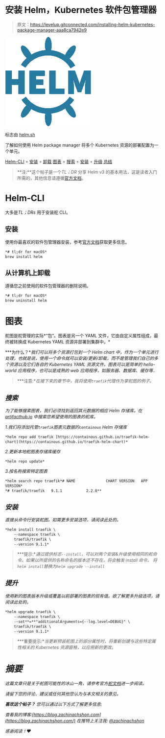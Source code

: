 # 安装 Helm，Kubernetes 软件包管理器

> 原文：<https://levelup.gitconnected.com/installing-helm-kubernetes-package-manager-aaa8ca7942e9>

![](img/11906c480f1871ccac25dbc003005ec2.png)

标志由 [helm.sh](https://helm.sh/)

了解如何使用 Helm package manager 将多个 Kubernetes 资源的部署配置为一个单元。

[Helm-CLI](#c0ac)
∘ [安装](#f20b)
∘ [卸载](#a398)
[图表](#e295)
∘ [搜索](#8403)
∘ [安装](#749c)
∘ [升级](#b4b9)
[总结](#bfa1)

> **注:**这个帖子是一个*TL；DR* 分享 Helm v3 的基本用法，这是读者入门所需的，其他信息请遵循[官方文档](https://helm.sh/docs/)。

# Helm-CLI

大多是*TL；DRs* 用于安装舵 CLI。​

## 安装

使用你最喜欢的软件包管理器安装，参考[官方文档](https://helm.sh/docs/intro/install/)获取更多信息。

```
*# tl;dr for macOS*
brew install helm
```

## 从计算机上卸载

遵循您之前使用的软件包管理器的删除说明。

```
*# tl;dr for macOS*
brew uninstall helm
```

# 图表

舵图是舵管理的实际*“包”。图表是另一个 YAML 文件，它由自定义属性组成，最终被转换成 Kubernetes YAML 资源并部署到集群中。*

***为什么？**我们可以将多个资源打包到一个 Helm chart 中，作为一个单元进行处理，也就是说，使用一个命令就可以安装/更新/卸载，而不是管理我们自己的多个资源以及它们各自的 Kubernetes YAML 资源文件。图表可以是简单的 hello-world 应用程序，也可以是成熟的 web 应用程序，如服务器、数据库、缓存等..*

> ***注意:**在接下来的章节中，我将使用`traefik`代理作为掌舵图的例子。*

## *搜索*

*为了能够搜索图表，我们必须找到返回其元数据的相应 Helm 存储库。在 [artifacthub.io](https://artifacthub.io/) 中搜索您希望使用的图表的舵库。*

*1.我们将添加托管`traefik`图表元数据的`containous` Helm 存储库*

```
*helm repo add traefik [https://containous.github.io/traefik-helm-chart](https://containous.github.io/traefik-helm-chart)*
```

*2.更新本地舵图表存储库缓存*

```
*helm repo update*
```

*3.按名称搜索特定图表*

```
*helm search repo traefik*# NAME              CHART VERSION   APP VERSION*
*# traefik/traefik   9.1.1           2.2.8**
```

## *安装*

*直接从命令行安装舵图。如需更多安装选项，请阅读此处的。*

```
*helm install traefik \
    --namespace traefik \
    traefik/traefik \
    --version 9.1.1*
```

> ***提示:**通过提供标志`--install`，可以对两个安装&升级使用相同的舵命令。如果以所提供的名称命名的版本还不存在，将会触发 install 命令。
> 将`helm install`替换为`helm upgrade --install`*

## *提升*

*使用新的图表版本升级或覆盖以前部署的图表的现有值。欲了解更多升级选项，请阅读此处的。*

```
*helm upgrade traefik \
    --namespace traefik \
    --set**=**"additionalArguments={--log.level=DEBUG}" \
    traefik/traefik \
    --version 9.1.1*
```

> ***重要提示:**当更新预装舵图上的部分属性时，将重新创建与这些特定属性相关的 Kubernetes 资源窗格，以应用新的更改。*

# *摘要*

*这篇文章只是关于舵图可能性的冰山一角，请参考官方[舵文档](https://helm.sh/docs/)进一步阅读。*

*请留下您的评论、建议或任何其他您认为与本文相关的意见。*

***喜欢这个帖子？**
您可以通过以下方式了解更多信息:*

*查看我的博客:[https://blog.zachinachshon.com](https://blog.zachinachshon.com/)
在推特上关注我: [@zachinachshon](https://twitter.com/zachinachshon)*

*感谢阅读！❤️*